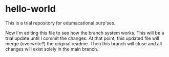 # hello-world
This is a trial repository for edumacational purp'ses.

Now I'm editing this file to see how the branch system works.
This will be a trial update until I commit the changes. 
At that point, this updated file will merge (overwrite?) the original readme.
Then this branch will close and all changes will exist solely in the main branch.
